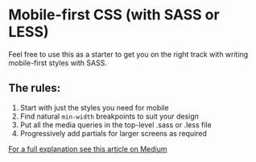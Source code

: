 # Mobile-first CSS (with SASS or LESS)

Feel free to use this as a starter to get you on the right track with writing mobile-first styles with SASS.

## The rules:
1. Start with just the styles you need for mobile
2. Find natural `min-width` breakpoints to suit your design
3. Put all the media queries in the top-level .sass or .less file
4. Progressively add partials for larger screens as required

[For a full explanation see this article on Medium](https://medium.com/p/89d16c91e6b3)
